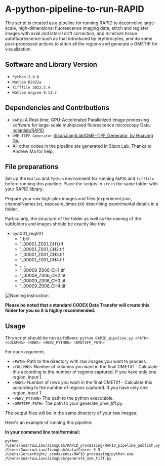 # A-python-pipeline-to-run-RAPID

This script is created as a pipeline for running RAPID to deconvolve large-scale, high-dimensional fluorescence imaging data, stitch and register images with axial and lateral drift correction, and minimize tissue autofluorescence such as that introduced by erythrocytes, and do some post-processed actions to stitch all the regions and generate a OMETiff for visualization. 

## Software and Library Version
* `Python 3.9.6`
* `Matlab R2022a`
* `tifffile 2022.5.4`
* `Matlab engine 9.13.7`

## Dependencies and Contributions
* `RAPID` A Real-time, GPU-Accelerated Parallelized Image processing software for large-scale multiplexed fluorescence microscopy Data.
[nolanlab/RAPID](https://github.com/nolanlab/RAPID)
* `OME-TIFF Generator` [SizunJiangLab/OME-TIFF_Generator, by Huaying Qiu](https://github.com/SizunJiangLab/OME-TIFF_Generator)
* All other codes in the pipeline are generated in Sizun Lab. Thanks to Andrew Ma for help.

## File preparations
Set up the `Matlab` and `Python` environment for running `RAPID` and `tifffile` before running this pipeline. Place the scripts in `src` in the same folder with your RAPID library.

Prepare your raw high-plex images and files (experiment.json, channelNames.txt, exposure_times.txt) describing experimental details in a folder.

Particularly, the structure of the folder as well as the naming of the subfolders and images should be exactly like this:
* cyc001_reg001
  * 1.bcf
  * 1_00001_Z001_CH1.tif
  * 1_00001_Z001_CH2.tif
  * 1_00001_Z001_CH3.tif
  * 1_00001_Z001_CH4.tif
  * .....
  * 1_00009_Z006_CH1.tif
  * 1_00009_Z006_CH2.tif
  * 1_00009_Z006_CH3.tif
  * 1_00009_Z006_CH4.tif

![Naming instruction](https://user-images.githubusercontent.com/57729689/187006381-9b6ef337-849d-4277-be88-bebde8718680.PNG)

**Please be noted that a standard CODEX Data Transfer will create this folder for you so it is highly recommended.**

## Usage
This script should be run as follows:
`python RAPID_pipeline.py <PATH> <COLUMNS> <ROWS> <VENV_PYTHON> <OMETIFF_PATH>`

For each argument,
* `<PATH>` Path to the directory with raw images you want to process.
* `<COLUMNS>` Number of columns you want in the final OMETiff - Calculate this according to the number of regions captured. If you have only one region, input 1.
* `<ROWS>` Number of rows you want in the final OMETiff - Calculate this according to the number of regions captured. If you have only one region, input 1.
* `<VENV_PYTHON>` The path to the python executable.
* `<OMETIFF_PATH>` The path to your generate_ome_tiff.py.

The output files will be in the same directory of your raw images.

Here's an example of running this pipeline:

**In your command line tool/terminal:**

`python /Users/GuanruiLiao/JiangLab/RAPID_processing/RAPID_pipeline_publish.py /Users/GuanruiLiao/JiangLab/data/Cancer 5 5 /Users/ServerRight/.conda/envs/RAPID_processing/python.exe /Users/GuanruiLiao/JiangLab/generate_ome_tiff.py`

